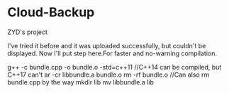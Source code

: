 # Cloud-Backup
ZYD's project

I've tried it before and it was uploaded successfully, but couldn't be displayed.
Now I'll put step here.For faster and no-warning compilation.


g++ -c bundle.cpp -o bundle.o -std=c++11  //C++14 can be compiled, but C++17 can't
ar -cr libbundle.a bundle.o
rm -rf bundle.o                           //Can also rm bundle.cpp by the way
mkdir lib
mv libbundle.a lib